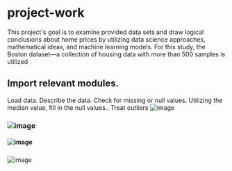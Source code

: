 # project-work
This project's goal is to examine provided data sets and draw logical conclusions about home prices by utilizing data science approaches, mathematical ideas, and machine learning models. For this study, the Boston dataset—a collection of housing data with more than 500 samples is utilized


## Import relevant modules.
Load data.
Describe the data.
Check for missing or null values.
Utilizing the median value, fill in the null values..
Treat outliers
![image](https://github.com/aldamilola/project-work/assets/157021549/982efed0-8f5c-4466-b178-5029d56b9af6)

### ![image](https://github.com/aldamilola/project-work/assets/157021549/521283c4-420d-4f0c-bd26-49c0c2effd4b)


#### ![image](https://github.com/aldamilola/project-work/assets/157021549/fdc0d8b6-63a0-4e62-8493-18adcac00198)


##### 
![image](https://github.com/aldamilola/project-work/assets/157021549/4ba01a43-f183-4958-a112-0e0ed6b81622)

  
